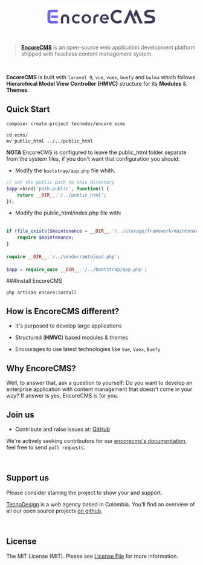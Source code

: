 <br/>
<p align="center">
    <img src="https://raw.githubusercontent.com/tecnodesignc/encorecms/master/resources/assets/images/logo.png" width="300" />
</p>

<br/>

> **[EncoreCMS](https://www.tecnodesign.com.ci/encorecms)** is an open-source web application development platform shipped with headless content management system.

<br/>

**EncoreCMS** is built  with `laravel 9`, `vue`, `vuex`, `buefy` and `bulma` which follows **Hierarchical Model View Controller (HMVC)** structure for its **Modules** & **Themes**.

## Quick Start
```shell
composer create-project tecnodes/encore ecms
```

```shell
cd ecms/ 
mv public_html ../../public_html 
```


**NOTA**:EncoreCMS is configured to leave the public_html folder separate from the system files, if you don't want that configuration you should:

- Modify the `bootstrap/app.php` file whith.
```php
// set the public path to this directory
$app->bind('path.public', function() {
    return __DIR__.'/../public_html';
});
```
- Modify the public_html/index.php file with:
```php

if (file_exists($maintenance = __DIR__.'/../storage/framework/maintenance.php')) {
    require $maintenance;
}

require __DIR__.'/../vendor/autoload.php';

$app = require_once __DIR__.'/../bootstrap/app.php';
```
###Install EncoreCMS

```shell
php artisan encore:install
```

## How is EncoreCMS different?

- It's purposed to develop large applications

- Structured (**HMVC**) based modules & themes

- Encourages to use latest technologies like `Vue`, `Vuex`, `Buefy`


## Why EncoreCMS?

Well, to answer that, ask a question to yourself: Do you want to develop an enterprise application with content management that doesn't come in your way? If answer is yes, EncoreCMS is for you.

## Join us
- Contribute and raise issues at: [GitHub](https://github.com/tecnodesignc/encorecms)

We're actively seeking contributors for our [encorecms's documentation](https://github.com/tecnodesignc/encorecms), feel free to send `pull requests`.

<br/>

## Support us

Please consider starring the project to show your and support.

[TecnoDesign](https://tecnodesign.com.co) is a web agency based in Colombia. You'll find an overview of all our open source projects [on github](https://github.com/tecnodesignc).


<br/>

## License

The MIT License (MIT). Please see [License File](LICENSE) for more information.

<br/>

[license-url]: LICENSE.md
[license-image]: https://img.shields.io/github/license/tecnodesignc/encorecms?style=for-the-badge

[synk-image]: https://img.shields.io/snyk/vulnerabilities/github/tecnodesignc/encorecms?label=Synk%20Vulnerabilities&style=for-the-badge
[synk-url]: https://snyk.io/test/github/tecnodesignc/encorecms?targetFile=package.json "synk"
